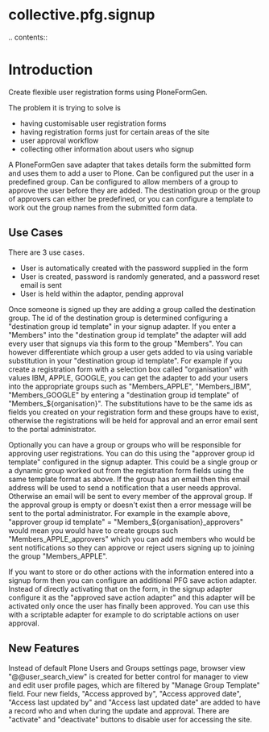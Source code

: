 collective.pfg.signup
=====================

.. contents::

Introduction
============

Create flexible user registration forms using PloneFormGen.

The problem it is trying to solve is

 - having customisable user registration forms
 - having registration forms just for certain areas of the site
 - user approval workflow
 - collecting other information about users who signup

A PloneFormGen save adapter that takes details form the submitted form and uses them to add a user to Plone.
Can be configured put the user in a predefined group. Can be configured to allow
members of a group to approve the user before they are added. The destination group or the group of approvers can
either be predefined, or you can configure a template to work out the group names from the submitted form data.

Use Cases
---------

There are 3 use cases.

 - User is automatically created with the password supplied in the form
 - User is created, password is randomly generated, and a password reset email is sent
 - User is held within the adaptor, pending approval

Once someone is signed up they are adding a group called the destination group. The id of the destination
group is determined configuring a "destination group id template" in your signup adapter.
If you enter a "Members" into the "destination group id template" the adapter will add every user that signups
via this form to the group "Members". You can however differentiate which group a user gets added to via
using variable substitution in your "destination group id template". For example if you create a registration form
with a selection box called "organisation" with values IBM, APPLE, GOOGLE, you can get the adapter to add your users
into the appropriate groups such as "Members_APPLE", "Members_IBM", "Members_GOOGLE" by entering a
"destination group id template" of "Members_${organisation}". The substitutions have to be the same ids as fields
you created on your registration form and these groups have to exist, otherwise the registrations will be held
for approval and an error email sent to the portal administrator.

Optionally you can have a group or groups who will be responsible for approving user registrations. You can
do this using the "approver group id template" configured in the signup adapter. This could be a single group
or a dynamic group worked out from the registration form fields using the same template format as above. If the
group has an email then this email address will be used to send a notification that a user needs approval. Otherwise
an email will be sent to every member of the approval group. If the approval group is empty or doesn't exist then a
error message will be sent to the portal administrator.
For example in the example above, "approver group id template" = "Members_${organisation}_approvers" would mean you
would have to create
groups such "Members_APPLE_approvers" which you can add members who would be sent notifications so they can approve or
reject users signing up to joining the group "Members_APPLE".

If you want to store or do other actions with the information entered into a signup form then you can configure an
additional PFG save action adapter. Instead of directly activating that on the form, in the signup adapter configure it
as the "approved save action adapter" and this adapter will be activated only once the user has finally been approved.
You can use this with a scriptable adapter for example to do scriptable actions on user approval.

New Features
------------

Instead of default Plone Users and Groups settings page, browser view
"@@user_search_view" is created for better control for manager to view and edit
user profile pages, which are filtered by "Manage Group Template" field. Four
new fields, "Access approved by", "Access approved date",
"Access last updated by" and "Access last updated date" are added to have a
record who and when during the update and approval. There are "activate" and
"deactivate" buttons to disable user for accessing the site.
